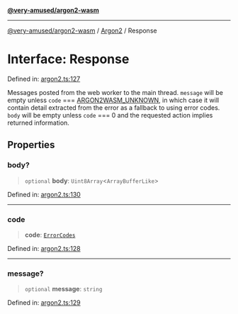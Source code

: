 [**@very-amused/argon2-wasm**](../../../README.md)

***

[@very-amused/argon2-wasm](../../../globals.md) / [Argon2](../README.md) / Response

# Interface: Response

Defined in: [argon2.ts:127](https://github.com/very-amused/argon2-wasm/blob/27df58e869148e67ae9d4576722b78f07bf8af9e/src/argon2.ts#L127)

Messages posted from the web worker to the main thread.
`message` will be empty unless `code` === [ARGON2WASM\_UNKNOWN](../enumerations/ErrorCodes.md#argon2wasm_unknown),
in which case it will contain detail extracted from the error as a fallback to using error codes.
`body` will be empty unless `code` === 0 and the requested action implies returned information.

## Properties

### body?

> `optional` **body**: `Uint8Array`\<`ArrayBufferLike`\>

Defined in: [argon2.ts:130](https://github.com/very-amused/argon2-wasm/blob/27df58e869148e67ae9d4576722b78f07bf8af9e/src/argon2.ts#L130)

***

### code

> **code**: [`ErrorCodes`](../enumerations/ErrorCodes.md)

Defined in: [argon2.ts:128](https://github.com/very-amused/argon2-wasm/blob/27df58e869148e67ae9d4576722b78f07bf8af9e/src/argon2.ts#L128)

***

### message?

> `optional` **message**: `string`

Defined in: [argon2.ts:129](https://github.com/very-amused/argon2-wasm/blob/27df58e869148e67ae9d4576722b78f07bf8af9e/src/argon2.ts#L129)
